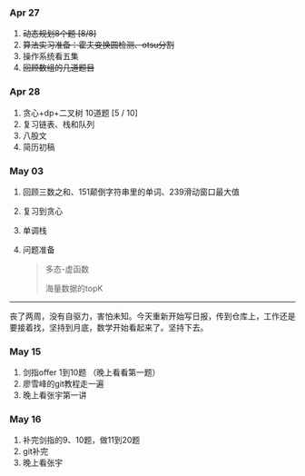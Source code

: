 ### Apr 27

1. ~~动态规划8个题 	[8/8]~~
2. ~~算法实习准备：霍夫变换圆检测、otsu分割~~
3. 操作系统看五集
4. ~~回顾数组的几道题目~~



### Apr 28

1. 贪心+dp+二叉树 10道题 [5 / 10]
2. 复习链表、栈和队列
3. 八股文
4. 简历初稿



### May 03 

1. 回顾三数之和、151颠倒字符串里的单词、239滑动窗口最大值

2. 复习到贪心

3. 单调栈

4. 问题准备

   > 多态-虚函数
   >
   > 海量数据的topK
   
   

****

​	丧了两周，没有自驱力，害怕未知。今天重新开始写日报，传到仓库上，工作还是要接着找，坚持到月底，数学开始看起来了。坚持下去。

### May 15

1. 剑指offer 1到10题 （晚上看看第一题）
2. 廖雪峰的git教程走一遍
3. 晚上看张宇第一讲



### May 16

1. 补完剑指的9、10题，做11到20题
2. git补完
3. 晚上看张宇

